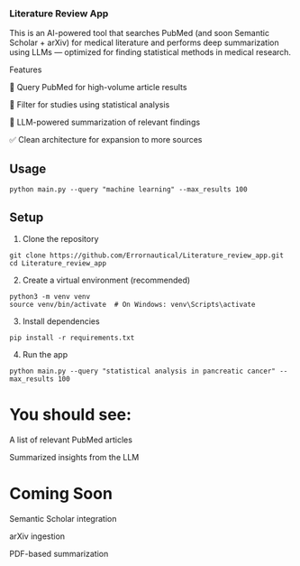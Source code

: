 ### Literature Review App

This is an AI-powered tool that searches PubMed (and soon Semantic Scholar + arXiv) for medical literature and performs deep summarization using LLMs — optimized for finding statistical methods in medical research.

Features

🔎 Query PubMed for high-volume article results

🧪 Filter for studies using statistical analysis

🧠 LLM-powered summarization of relevant findings

✅ Clean architecture for expansion to more sources

## Usage
```
python main.py --query "machine learning" --max_results 100
```
## Setup

1. Clone the repository

```
git clone https://github.com/Errornautical/Literature_review_app.git
cd Literature_review_app
```

2. Create a virtual environment (recommended)
```
python3 -m venv venv
source venv/bin/activate  # On Windows: venv\Scripts\activate
```
3. Install dependencies
```
pip install -r requirements.txt
```
4. Run the app
```
python main.py --query "statistical analysis in pancreatic cancer" --max_results 100
```
# You should see:

A list of relevant PubMed articles

Summarized insights from the LLM


# Coming Soon

Semantic Scholar integration

arXiv ingestion

PDF-based summarization

